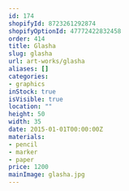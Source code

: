 ```yaml
---
id: 174
shopifyId: 8723261292874
shopifyOptionId: 47772422832458
order: 414
title: Glasha
slug: glasha
url: art-works/glasha
aliases: []
categories:
- graphics
inStock: true
isVisible: true
location: ""
height: 50
width: 35
date: 2015-01-01T00:00:00Z
materials:
- pencil
- marker
- paper
price: 1200
mainImage: glasha.jpg
---
```


